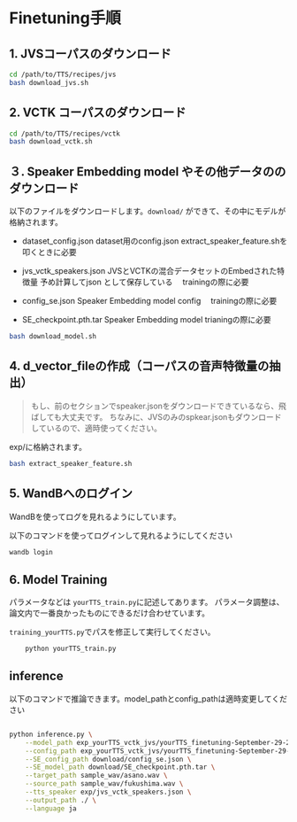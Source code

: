 # Finetuning手順

## 1. JVSコーパスのダウンロード

```bash
cd /path/to/TTS/recipes/jvs
bash download_jvs.sh
```

## 2. VCTK コーパスのダウンロード

```bash
cd /path/to/TTS/recipes/vctk
bash download_vctk.sh
```


## ３. Speaker Embedding model やその他データののダウンロード

以下のファイルをダウンロードします。`download/` ができて、その中にモデルが格納されます。
- dataset_config.json
  dataset用のconfig.json
  extract_speaker_feature.shを叩くときに必要
  
- jvs_vctk_speakers.json
  JVSとVCTKの混合データセットのEmbedされた特徴量
  予め計算してjson として保存している
　trainingの際に必要

- config_se.json 
  Speaker Embedding model config
　trainingの際に必要

- SE_checkpoint.pth.tar 
  Speaker Embedding model
  trianingの際に必要
```bash
bash download_model.sh
```
## 4. d_vector_fileの作成（コーパスの音声特徴量の抽出）

> もし、前のセクションでspeaker.jsonをダウンロードできているなら、飛ばしても大丈夫です。
> ちなみに、JVSのみのspkear.jsonもダウンロードしているので、適時使ってください。

exp/に格納されます。
```bash
bash extract_speaker_feature.sh
```

## 5. WandBへのログイン
WandBを使ってログを見れるようにしています。

以下のコマンドを使ってログインして見れるようにしてください
```bash
wandb login
```
## 6. Model Training
 
パラメータなどは `yourTTS_train.py`に記述してあります。
パラメータ調整は、論文内で一番良かったものにできるだけ合わせています。

`training_yourTTS.py`でパスを修正して実行してください。

```bash
    python yourTTS_train.py
```

## inference 

以下のコマンドで推論できます。model_pathとconfig_pathは適時変更してください

```bash

python inference.py \
    --model_path exp_yourTTS_vctk_jvs/yourTTS_finetuning-September-29-2022_10+34AM-e0a82820/best_model.pth \
    --config_path exp_yourTTS_vctk_jvs/yourTTS_finetuning-September-29-2022_10+34AM-e0a82820/config.json \
    --SE_config_path download/config_se.json \
    --SE_model_path download/SE_checkpoint.pth.tar \
    --target_path sample_wav/asano.wav \
    --source_path sample_wav/fukushima.wav \
    --tts_speaker exp/jvs_vctk_speakers.json \
    --output_path ./ \
    --language ja
```